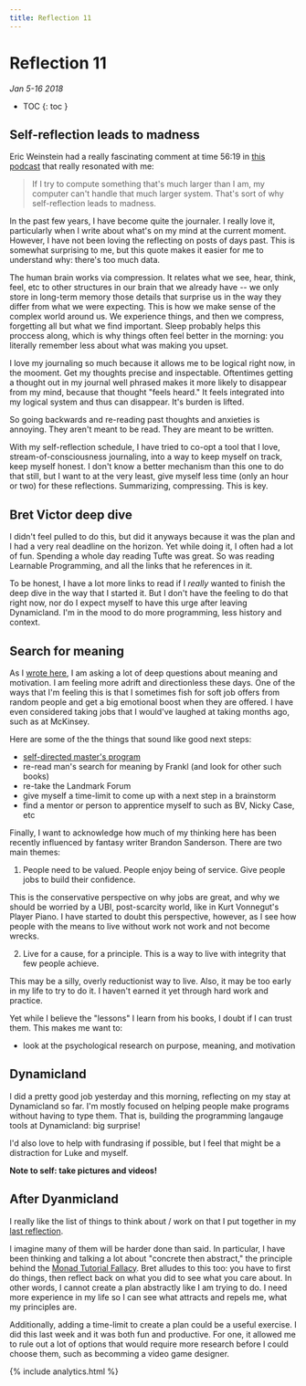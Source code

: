 ```yaml
---
title: Reflection 11
---
```


# Reflection 11

_Jan 5-16 2018_

* TOC
{: toc } 


## Self-reflection leads to madness

Eric Weinstein had a really fascinating comment at time 56:19 in [this podcast](https://www.samharris.org/podcast/item/112-the-intellectual-dark-web) that really resonated with me:

> If I try to compute something that's much larger than I am, my computer can't handle that much larger system. That's sort of why self-reflection leads to madness.

In the past few years, I have become quite the journaler. I really love it, particularly when I write about what's on my mind at the current moment. However, I have not been loving the reflecting on posts of days past. This is somewhat surprising to me, but this quote makes it easier for me to understand why: there's too much data.

The human brain works via compression. It relates what we see, hear, think, feel, etc to other structures in our brain that we already have -- we only store in long-term memory those details that surprise us in the way they differ from what we were expecting. This is how we make sense of the complex world around us. We experience things, and then we compress, forgetting all but what we find important. Sleep probably helps this proccess along, which is why things often feel better in the morning: you literally remember less about what was making you upset.

I love my journaling so much because it allows me to be logical right now, in the mooment. Get my thoughts precise and inspectable. Oftentimes getting a thought out in my journal well phrased makes it more likely to disappear from my mind, because that thought "feels heard." It feels integrated into my logical system and thus can disappear. It's burden is lifted. 

So going backwards and re-reading past thoughts and anxieties is annoying. They aren't meant to be read. They are meant to be written.

With my self-reflection schedule, I have tried to co-opt a tool that I love, stream-of-consciousness journaling, into a way to keep myself on track, keep myself honest. I don't know a better mechanism than this one to do that still, but I want to at the very least, give myself less time (only an hour or two) for these reflections. Summarizing, compressing. This is key.

## Bret Victor deep dive

I didn't feel pulled to do this, but did it anyways because it was the plan and I had a very real deadline on the horizon. Yet while doing it, I often had a lot of fun. Spending a whole day reading Tufte was great. So was reading Learnable Programming, and all the links that he references in it.

To be honest, I have a lot more links to read if I _really_ wanted to finish the deep dive in the way that I started it. But I don't have the feeling to do that right now, nor do I expect myself to have this urge after leaving Dynamicland. I'm in the mood to do more programming, less history and context.

## Search for meaning

As I [wrote here](http://futureofcoding.org/log#steves-search-for-meaning), I am asking a lot of deep questions about meaning and motivation. I am feeling more adrift and directionless these days. One of the ways that I'm feeling this is that I sometimes fish for soft job offers from random people and get a big emotional boost when they are offered. I have even considered taking jobs that I would've laughed at taking months ago, such as at McKinsey.

Here are some of the the things that sound like good next steps:

* [self-directed master's program](http://futureofcoding.org/log#self-directed-masters-program)
* re-read man's search for meaning by Frankl (and look for other such books)
* re-take the Landmark Forum
* give myself a time-limit to come up with a next step in a brainstorm
* find a mentor or person to apprentice myself to such as BV, Nicky Case, etc

Finally, I want to acknowledge how much of my thinking here has been recently influenced by fantasy writer Brandon Sanderson. There are two main themes:

1) People need to be valued. People enjoy being of service. Give people jobs to build their confidence. 

This is the conservative perspective on why jobs are great, and why we should be worried by a UBI, post-scarcity world, like in Kurt Vonnegut's Player Piano. I have started to doubt this perspective, however, as I see how people with the means to live without work not work and not become wrecks.

2) Live for a cause, for a principle. This is a way to live with integrity that few people achieve. 

This may be a silly, overly reductionist way to live. Also, it may be too early in my life to try to do it. I haven't earned it yet through hard work and practice.

Yet while I believe the "lessons" I learn from his books, I doubt if I can trust them. This makes me want to:

* look at the psychological research on purpose, meaning, and motivation

## Dynamicland

I did a pretty good job yesterday and this morning, reflecting on my stay at Dynamicland so far. I'm mostly focused on helping people make programs without having to type them. That is, building the programming langauge tools at Dynamicland: big surprise!

I'd also love to help with fundrasing if possible, but I feel that might be a distraction for Luke and myself.

**Note to self: take pictures and videos!**

## After Dyanmicland

I really like the list of things to think about / work on that I put together in my [last reflection](http://futureofcoding.org/reflections/10#after-dynamicland).

I imagine many of them will be harder done than said. In particular, I have been thinking and talking a lot about "concrete then abstract," the principle behind the [Monad Tutorial Fallacy](https://byorgey.wordpress.com/2009/01/12/abstraction-intuition-and-the-monad-tutorial-fallacy/). Bret alludes to this too: you have to first do things, then reflect back on what you did to see what you care about. In other words, I cannot create a plan abstractly like I am trying to do. I need more experience in my life so I can see what attracts and repels me, what my principles are.

Additionally, adding a time-limit to create a plan could be a useful exercise. I did this last week and it was both fun and productive. For one, it allowed me to rule out a lot of options that would require more research before I could choose them, such as becomming a video game designer.

{% include analytics.html %}
